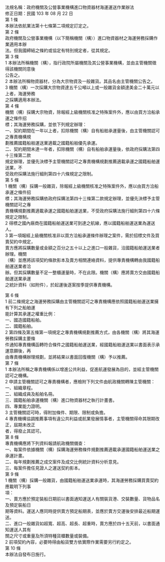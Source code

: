 法規名稱：政府機關及公營事業機構進口物資器材海運運送作業辦法  
修正日期：民國 103 年 08 月 22 日  
第 1 條  
本辦法依航業法第十七條第二項規定訂定之。  
第 2 條  
政府機關及公營事業機構（以下簡稱機關（構））進口物資器材之海運勞務採購作業適用本辦  
法。但我國締結之條約或協定有特別規定者，從其規定。  
第 3 條  
1 本辦法所稱機關（構），指行政院所屬機關及其公營事業機構，並由主管機關徵得該機關同意後  
公告之。  
2 本辦法所稱物資器材，分為大宗物資及一般雜貨。其品名由主管機關公告之。  
3 機關（構）一次採購大宗物資達五千公噸以上或一般雜貨金額達美金二十萬元以上者，海運勞務  
之採購適用本辦法。  
第 4 條  
機關（構）採購大宗物資，除報經上級機關核准之特殊案件外，應以由買方洽船承運之條件招  
標；其海運勞務採購，並依下列規定辦理：  
一、契約期間在一年以上者，扣除機關（構）自有船舶承運量後，由主管機關認可之專責機構規  
劃推薦國籍船舶運送業適載之國籍船舶優先承運。  
二、契約期間未達一年者，扣除機關（構）自有船舶承運量後，依政府採購法第四十三條第二款  
規定辦理，並優先決標予主管機關認可之專責機構規劃推薦適載承運之國籍船舶運送業，不  
受政府採購法施行細則第四十六條規定之限制。  
第 5 條  
1 機關（構）採購一般雜貨，除報經上級機關核准之特殊案件外，應以由買方洽船承運之條件招  
標；其海運勞務採購依政府採購法第四十三條第二款規定辦理，並優先決標予主管機關認可之專  
責機構規劃推薦適載承運之國籍船舶運送業，不受政府採購法施行細則第四十六條規定之限制。  
2 得標之國內廠商在國籍船舶運送業可到達之航線，應以國籍船舶運送業為運送人。  
3 第一項報經上級機關核准非以買方洽船承運條件辦理之案件，需於招標文件及買賣契約中規定，  
賣方應將採購數量或金額之百分之五十以上之進口一般雜貨，洽國籍船舶運送業者辦理。機關  
（構）並應將該項契約條款影本及賣方相關連絡資料，提供專責機構轉由我國籍船舶運送業者洽  
辦。但其採購數量不足一整櫃運量時，不在此限。機關（構）應將賣方交由國籍船舶運送業承運  
之統計資料（如附件），於起運後逐案按季提供專責機構。  


第 6 條  
1 前二條規定之海運勞務採購由主管機關認可之專責機構應依照國籍船舶運送業擁有下列之船舶運  
能計算其承運之權重比例：  
一、國造國籍船舶。  
二、國籍船舶。  
2 第四條及第五條第一項規定之專責機構規劃推薦方式，由各機關（構）將其海運勞務採購主要條  
件通知專責機構函轉符合條件之國籍船舶運送業，經國籍船舶運送業以書面表示承運意願後，再  
由專責機構辦理規劃，並將結果以書面回復機關（構）予以推薦。  
第 7 條  
1 本辦法所稱之專責機構係以增進公共利益，促進航運發展為目的，並經主管機關認可之機構。  
2 申請主管機關認可之專責機構者，應檢附下列文件由航政機關轉陳主管機關：  
一、組織章程。  
二、組織成員及船舶名冊。  
三、國籍船舶承運機關（構）進口物資器材之執行計畫書。  
四、專業能力證明。  
3 主管機關認可時，得附加條件、期限、限制或負擔。  
4 專責機構協調推薦事項有違公共利益或航業發展情事者，主管機關得命其限期改正，屆期未改正  
者，得廢止其認可。  
第 8 條  
專責機構應將下列資料報請航政機關備查：  
一、每案件依據機關（構）採購海運勞務條件規劃推薦適載承運國籍船舶運送業之承運計畫。  
二、每年規劃推薦之成交案件及成交比例統計資料分析意見。  
三、每案件擔任見證人之運送契約影本。  
第 9 條  
1 機關（構）採購一般雜貨，由國籍船舶運送業承運時，其海運勞務採購買賣契約應載明下列事  
項：  
一、賣方應於預定裝船日期前以書面通知運送人有關裝貨港、交裝數量、貨物品名及預定裝船日  
期等資料。運送人應同時提供賣方預定船期表，並應於賣方交運後安排最近船期運送。  
二、進口一般雜貨如超寬、超高、超長、超重時，賣方應於四十五天前，以書面通知運送人其有  
關之尺寸或重量及所須特種貨櫃數量或裝備。  
2 前項契約內容，必要時得由船貨雙方依實際作業需要另行約定之。  
第 10 條  
本辦法自發布日施行。  


